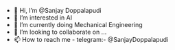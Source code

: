 - 👋 Hi, I’m @Sanjay Doppalapudi
- 👀 I’m interested in AI
- 🌱 I’m currently doing Mechanical Engineering
- 💞️ I’m looking to collaborate on ...
- 📫 How to reach me - telegram:- @SanjayDoppalapudi

<!---
Sanjay-doppalapudi/Sanjay-doppalapudi is a ✨ special ✨ repository because its `README.md` (this file) appears on your GitHub profile.
You can click the Preview link to take a look at your changes.
--->
